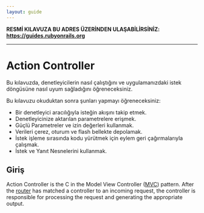 ```yaml
---
layout: guide
---
```


**RESMİ KILAVUZA BU ADRES ÜZERİNDEN ULAŞABİLİRSİNİZ: <https://guides.rubyonrails.org>**

--------------------------------------------------------------------------------

Action Controller
=====================

Bu kılavuzda, denetleyicilerin nasıl çalıştığını ve uygulamanızdaki istek döngüsüne nasıl uyum sağladığını öğreneceksiniz.

Bu kılavuzu okuduktan sonra şunları yapmayı öğreneceksiniz:

* Bir denetleyici aracılığıyla isteğin akışını takip etmek.
* Denetleyicinize aktarılan parametrelere erişmek.
* Güçlü Parametreler ve izin değerleri kullanmak.
* Verileri çerez, oturum ve flash bellekte depolamak.
* İstek işleme sırasında kodu yürütmek için eylem geri çağırmalarıyla çalışmak.
* İstek ve Yanıt Nesnelerini kullanmak.

Giriş
------------

Action Controller is the C in the Model View Controller
([MVC](https://en.wikipedia.org/wiki/Model%E2%80%93view%E2%80%93controller))
pattern. After the [router](routing.html) has matched a controller to an
incoming request, the controller is responsible for processing the request and
generating the appropriate output.